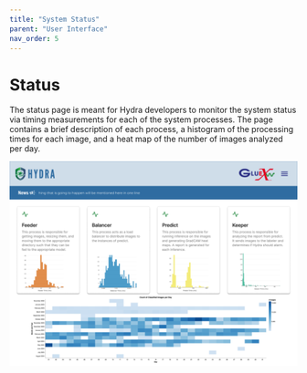 ```yaml
---
title: "System Status"
parent: "User Interface"
nav_order: 5
---
```


# Status

The status page is meant for Hydra developers to monitor the system status via timing measurements for each of the system processes. The page contains a brief description of each process, a histogram of the processing times for each image, and a heat map of the number of images analyzed per day. 

![Status page](../assets/Status.png "Example Hydra Status page")